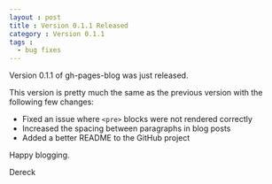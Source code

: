 ```yaml
---
layout : post
title : Version 0.1.1 Released
category : Version 0.1.1
tags :
  - bug fixes
---
```


Version 0.1.1 of gh-pages-blog was just released.

This version is pretty much the same as the previous version with the following few changes:
* Fixed an issue where `<pre>` blocks were not rendered correctly
* Increased the spacing between paragraphs in blog posts
* Added a better README to the GitHub project

Happy blogging.

Dereck
